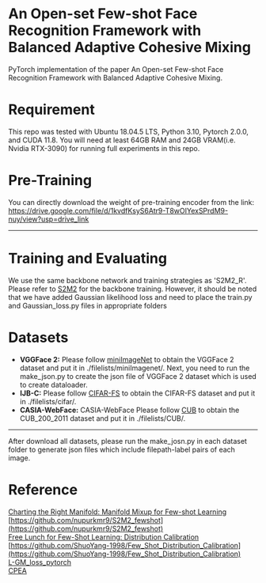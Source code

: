 # An Open-set Few-shot Face Recognition Framework with Balanced Adaptive Cohesive Mixing
PyTorch implementation of the paper An Open-set Few-shot Face Recognition Framework with Balanced Adaptive Cohesive Mixing.

# Requirement
This repo was tested with Ubuntu 18.04.5 LTS, Python 3.10, Pytorch 2.0.0, and CUDA 11.8. You will need at least 64GB RAM and 24GB VRAM(i.e. Nvidia RTX-3090) for running full experiments in this repo.

# Pre-Training
You can directly download the weight of pre-training encoder from the link:<br>
https://drive.google.com/file/d/1kvdfKsyS6Atr9-T8wOIYexSPrdM9-nuy/view?usp=drive_link
***

# Training and Evaluating
We use the same backbone network and training strategies as 'S2M2_R'. Please refer to [S2M2](https://github.com/nupurkmr9/S2M2_fewshot) for the backbone training. However, it should be noted that we have added Gaussian likelihood loss and need to place the train.py and Gaussian_loss.py files in appropriate folders


# Datasets
* **VGGFace 2:**
Please follow [miniImageNet](https://github.com/yaoyao-liu/mini-imagenet-tools) to obtain the VGGFace 2 dataset and put it in ./filelists/miniImagenet/. Next, you need to run the make_json.py to create the json file of VGGFace 2 dataset which is used to create dataloader.<br>
* **IJB-C:**
Please follow [CIFAR-FS](https://github.com/mrkshllr/FewTURE/blob/main/datasets/download_cifar_fs.sh) to obtain the CIFAR-FS dataset and put it in ./filelists/cifar/.<br>
* **CASIA-WebFace:** CASIA-WebFace
Please follow [CUB](https://github.com/cyizhuo/CUB-200-2011-dataset) to obtain the CUB_200_2011 dataset and put it in ./filelists/CUB/.<br>
***
After download all datasets, please run the make_josn.py in each dataset folder to generate json files which include filepath-label pairs of each image.

# Reference
[Charting the Right Manifold: Manifold Mixup for Few-shot Learning](https://arxiv.org/pdf/1907.12087v3.pdf)<br>
[https://github.com/nupurkmr9/S2M2_fewshot](https://github.com/nupurkmr9/S2M2_fewshot)<br>
[Free Lunch for Few-Shot Learning: Distribution Calibration](https://openreview.net/forum?id=JWOiYxMG92s)<br>
[https://github.com/ShuoYang-1998/Few_Shot_Distribution_Calibration](https://github.com/ShuoYang-1998/Few_Shot_Distribution_Calibration)<br>
[L-GM_loss_pytorch](https://github.com/ChaofWang/L-GM_loss_pytorch)<br>
[CPEA](https://github.com/FushengHao/CPEA)
